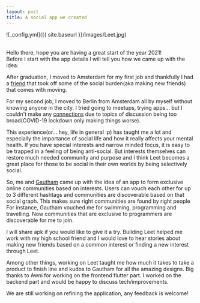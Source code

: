 ```yaml
---
layout: post
title: A social app we created
---
```


![_config.yml]({{ site.baseurl }}/images/Leet.jpg)

<br>
Hello there, hope you are having a great start of the year 2021!<br>
Before I start with the app details I will tell you how we came up with the idea:

After graduation, I moved to Amsterdam for my first job and thankfully I had a <a href="https://www.instagram.com/arihantgupta0/">friend</a> that took off some of the social burden(aka making new friends) that comes with moving.

For my second job, I moved to Berlin from Amsterdam all by myself without knowing anyone in the city.
I tried going to meetups, trying apps... but I couldn't make any <a href="https://www.youtube.com/watch?v=iJUM11goXAU">connections</a> due to topics of discussion being too broad(COVID-19 lockdown only making things worse).

This experience(or... hey, life in general :p) has taught me a lot and especially the importance of social life and how it really affects your mental health. If you have special interests and narrow minded focus, it is easy to be trapped in a feeling of being anti-social. But interests themselves can restore much needed community and purpose and I think Leet becomes a great place for those to be social in their own worlds by being selectively social.

So, me and <a href="https://www.instagram.com/one.gautham/Gautham">Gautham</a> came up with the idea of an app to form exclusive online communities based on interests. Users can vouch each other for up to 3 different hashtags and communities are discoverable based on that social graph. This makes sure right communities are found by right people<br>
For instance, Gautham vouched me for swimming, programming and travelling. Now communities that are exclusive to programmers are discoverable for me to join.

I will share apk if you would like to give it a try. Building Leet helped me work with my high school friend and I would love to hear stories about making new friends based on a common interest or finding a new interest through Leet.

Among other things, working on Leet taught me how much it takes to take a product to finish line and kudos to Gautham for all the amazing designs. Big thanks to Awni for working on the frontend flutter part. I worked on the backend part and would be happy to discuss tech/improvements.

We are still working on refining the application, any feedback is welcome!
